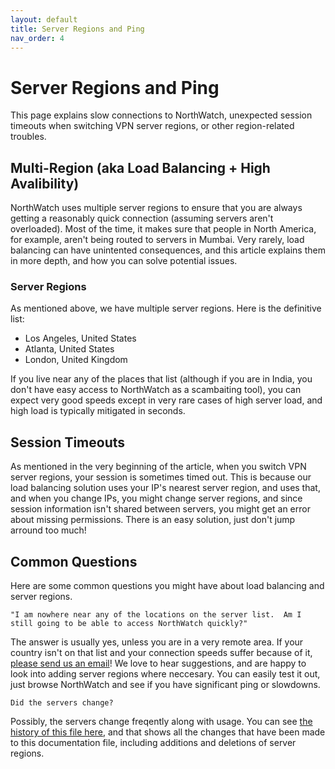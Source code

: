 ```yaml
---
layout: default
title: Server Regions and Ping
nav_order: 4
---
```


# Server Regions and Ping
This page explains slow connections to NorthWatch, unexpected session timeouts when switching VPN server regions, or other region-related troubles.

## Multi-Region (aka Load Balancing + High Avalibility)
NorthWatch uses multiple server regions to ensure that you are always getting a reasonably quick connection (assuming servers aren't overloaded).  Most of the time, it makes sure that people in North America, for example, aren't being routed to servers in Mumbai.  Very rarely, load balancing can have unintented consequences, and this article explains them in more depth, and how you can solve potential issues.

### Server Regions
As mentioned above, we have multiple server regions.  Here is the definitive list:

* Los Angeles, United States
* Atlanta, United States
* London, United Kingdom

If you live near any of the places that list (although if you are in India, you don't have easy access to NorthWatch as a scambaiting tool), you can expect very good speeds except in very rare cases of high server load, and high load is typically mitigated in seconds.

## Session Timeouts
As mentioned in the very beginning of the article, when you switch VPN server regions, your session is sometimes timed out. This is because our load balancing solution uses your IP's nearest server region, and uses that, and when you change IPs, you might change server regions, and since session information isn't shared between servers, you might get an error about missing permissions.  There is an easy solution, just don't jump arround too much!

## Common Questions
Here are some common questions you might have about load balancing and server regions.

```
"I am nowhere near any of the locations on the server list.  Am I still going to be able to access NorthWatch quickly?"
```
The answer is usually yes, unless you are in a very remote area.  If your country isn't on that list and your connection speeds suffer because of it, [please send us an email](mailto:help@northbaits.com)!  We love to hear suggestions, and are happy to look into adding server regions where neccesary.  You can easily test it out, just browse NorthWatch and see if you have significant ping or slowdowns.

```
Did the servers change?
```
Possibly, the servers change freqently along with usage.  You can see [the history of this file here](https://github.com/evanspy1/NorthWatchDocs/commits/master/docs/server-regions-and-ping.md), and that shows all the changes that have been made to this documentation file, including additions and deletions of server regions.
